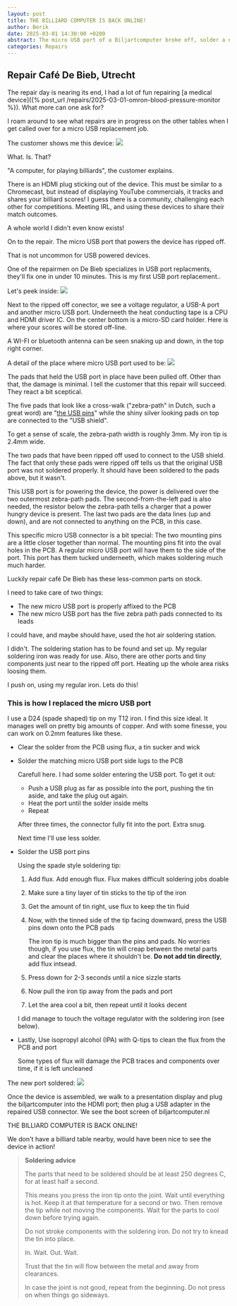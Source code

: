 ```yaml
---
layout: post
title: THE BILLIARD COMPUTER IS BACK ONLINE!
author: Berik
date: 2025-03-01 14:30:00 +0200
abstract: The micro USB port of a Biljartcomputer broke off, solder a new one on the PCB
categories: Repairs
---
```


## Repair Café De Bieb, Utrecht

The repair day is nearing its end, I had a lot of fun repairing [a medical device]({% post_url /repairs/2025-03-01-omron-blood-pressure-monitor %}).
What more can one ask for?

I roam around to see what repairs are in progress on the other tables when I get called over for a micro USB replacement job.

The customer shows me this device:
<img src="/assets/img/repairs/biljartcomputer/biljartcomputer.jpg" />

What. Is. That?

"A computer, for playing billiards", the customer explains.

There is an HDMI plug sticking out of the device. This must be similar to a Chromecast, but instead of displaying YouTube commercials, it tracks and shares your billiard scores!
I guess there is a community, challenging each other for competitions. Meeting IRL, and using these devices to share their match outcomes.

A whole world I didn't even know exists!

On to the repair. The micro USB port that powers the device has ripped off.

That is not uncommon for USB powered devices.

One of the repairmen on De Bieb specializes in USB port replacments, they'll fix one in under 10 minutes.
This is my first USB port replacement..

Let's peek inside:
<img src="/assets/img/repairs/biljartcomputer/biljartcomputer_inside.jpg" />

Next to the ripped off conector, we see a voltage regulator, a USB-A port and another micro USB port. Underneeth the
heat conducting tape is a CPU and HDMI driver IC. On the center bottom is a micro-SD card holder. Here is where your scores will be stored off-line.

A WI-FI or bluetooth antenna can be seen snaking up and down, in the top right corner.

A detail of the place where micro USB port used to be:
<img src="/assets/img/repairs/biljartcomputer/biljartcomputer_broken_usb.jpg" />

The pads that held the USB port in place have been pulled off. Other than that, the damage is minimal.
I tell the customer that this repair will succeed. They react a bit sceptical.

The five pads that look like a cross-walk ("zebra-path" in Dutch, such a great word) are "[the USB pins](https://en.wikipedia.org/wiki/USB_3.0#PINOUTS)"
while the shiny silver looking pads on top are connected to the "USB shield".

To get a sense of scale, the zebra-path width is roughly 3mm. My iron tip is 2.4mm wide.

The two pads that have been ripped off used to connect to the USB shield.
The fact that only these pads were ripped off tells us that the original USB port was not soldered properly.
It should have been soldered to the pads above, but it wasn't.

This USB port is for powering the device, the power is delivered over the two outermost zebra-path pads.
The second-from-the-left pad is also needed, the resistor below the zebra-path tells a charger that a
power hungry device is present. The last two pads are the data lines (up and down), and are not connected
to anything on the PCB, in this case.

This specific micro USB connector is a bit special: The two mounting pins are a little closer together than normal.
The mounting pins fit into the oval holes in the PCB. A regular micro USB port will have them to the side of the port.
This port has them tucked underneeth, which makes soldering much much harder.

Luckily repair café De Bieb has these less-common parts on stock.

I need to take care of two things:

* The new micro USB port is properly affixed to the PCB
* The new micro USB port has the five zebra path pads connected to its leads

I could have, and maybe should have, used the hot air soldering station.

I didn't. The soldering station has to be found and set up. My regular soldering iron was ready for use.
Also, there are other ports and tiny components just near to the ripped off port. Heating up the whole area risks loosing them.

I push on, using my regular iron. Lets do this!

### This is how I replaced the micro USB port

I use a D24 (spade shaped) tip on my T12 iron. I find this size ideal.
It manages well on pretty big amounts of copper. And with some finesse, you can work on 0.2mm features like these.

* Clear the solder from the PCB using flux, a tin sucker and wick
* Solder the matching micro USB port side lugs to the PCB
  
  Carefull here. I had some solder entering the USB port. To get it out:
  
  * Push a USB plug as far as possible into the port, pushing the tin aside, and take the plug out again.
  * Heat the port until the solder inside melts
  * Repeat
  
  After three times, the connector fully fit into the port. Extra snug.

  Next time I'll use less solder.

* Solder the USB port pins

  Using the spade style soldering tip:

  1. Add flux. Add enough flux. Flux makes difficult soldering jobs doable
  2. Make sure a tiny layer of tin sticks to the tip of the iron
  3. Get the amount of tin right, use flux to keep the tin fluid
  4. Now, with the tinned side of the tip facing downward, press the USB pins down onto the PCB pads

     The iron tip is much bigger than the pins and pads. No worries though, if you use flux, the tin will creap between
     the metal parts and clear the places where it shouldn't be. **Do not add tin directly**, add flux intsead.

  5. Press down for 2-3 seconds until a nice sizzle starts
  6. Now pull the iron tip away from the pads and port
  7. Let the area cool a bit, then repeat until it looks decent

  I did manage to touch the voltage regulator with the soldering iron (see below).

* Lastly, Use isopropyl alcohol (IPA) with Q-tips to clean the flux from the PCB and port

  Some types of flux will damage the PCB traces and components over time, if it is left uncleaned

The new port soldered:
<img src="/assets/img/repairs/biljartcomputer/biljartcomputer_soldered.jpg" />

Once the device is assembled, we walk to a presentation display and plug the biljartcomputer into the HDMI port; then plug a USB adapter in the repaired USB connector.
We see the boot screen of biljartcomputer.nl

THE BILLIARD COMPUTER IS BACK ONLINE!

We don't have a billiard table nearby, would have been nice to see the device in action!

> **Soldering advice**
>
> The parts that need to be soldered should be at least 250 degrees C, for at least half a second.
>
> This means you press the iron tip onto the joint. Wait until everything is hot.
> Keep it at that temperature for a second or two. Then remove the tip while not moving the components.
> Wait for the parts to cool down before trying again.
>
> Do not stroke components with the soldering iron. Do not try to knead the tin into place.
>
> In. Wait. Out. Wait.
>
> Trust that the tin will flow between the metal and away from clearances.
>
> In case the joint is not good, repeat from the beginning. Do not press on when things go sideways.
>
